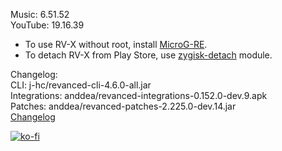 Music: 6.51.52  
YouTube: 19.16.39  
- To use RV-X without root, install [MicroG-RE](https://github.com/WSTxda/MicroG-RE/releases/latest).  
- To detach RV-X from Play Store, use [zygisk-detach](https://github.com/j-hc/zygisk-detach) module.  

Changelog:  
CLI: j-hc/revanced-cli-4.6.0-all.jar  
Integrations: anddea/revanced-integrations-0.152.0-dev.9.apk  
Patches: anddea/revanced-patches-2.225.0-dev.14.jar  
[Changelog](https://github.com/anddea/revanced-patches/releases/tag/vdev.14)  
  
[![ko-fi](https://ko-fi.com/img/githubbutton_sm.svg)](https://ko-fi.com/W7W8VRK0S)  

